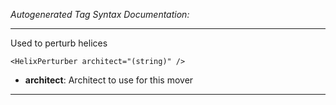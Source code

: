 _Autogenerated Tag Syntax Documentation:_

---
Used to perturb helices

```
<HelixPerturber architect="(string)" />
```

-   **architect**: Architect to use for this mover

---
